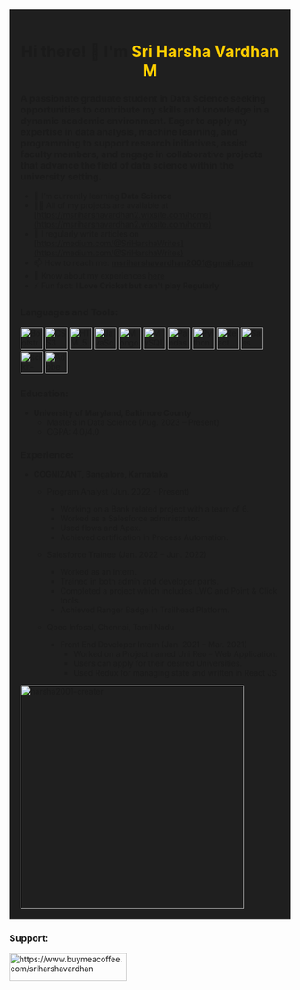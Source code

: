 <div style="background-color: #1f1f1f; padding: 20px;">
<h1 align="center">Hi there! 👋 I'm <span style="color:#ffcc00">Sri Harsha Vardhan M</span></h1>

### A passionate graduate student in Data Science seeking opportunities to contribute my skills and knowledge in a dynamic academic environment. Eager to apply my expertise in data analysis, machine learning, and programming to support research initiatives, assist faculty members, and engage in collaborative projects that advance the field of data science within the university setting.

- 🌱 I’m currently learning **Data Science**
- 👨‍💻 All of my projects are available at [https://msriharshavardhan2.wixsite.com/home](https://msriharshavardhan2.wixsite.com/home)
- 📝 I regularly write articles on [https://medium.com/@SriHarshaWrites](https://medium.com/@SriHarshaWrites)
- 📫 How to reach me: **msriharshavardhan2001@gmail.com**
- 📄 Know about my experiences [here](https://drive.google.com/drive/folders/1L73hcZNihTv0P5PmuPsqgAOWSauT12Ks?usp=sharing)
- ⚡ Fun fact: **I Love Cricket but can't play Regularly**

<h3 align="left">Languages and Tools:</h3>
<p align="left">
  <img src="https://img.icons8.com/color/48/000000/bootstrap.png" alt="Bootstrap" width="40" height="40"/>
  <img src="https://img.icons8.com/color/48/000000/css3.png" alt="CSS3" width="40" height="40"/>
  <img src="https://img.icons8.com/color/48/000000/html-5.png" alt="HTML5" width="40" height="40"/>
  <img src="https://img.icons8.com/color/48/000000/javascript.png" alt="JavaScript" width="40" height="40"/>
  <img src="https://img.icons8.com/color/48/000000/mongodb.png" alt="MongoDB" width="40" height="40"/>
  <img src="https://img.icons8.com/color/48/000000/mysql.png" alt="MySQL" width="40" height="40"/>
  <img src="https://img.icons8.com/color/48/000000/pandas.png" alt="Pandas" width="40" height="40"/>
  <img src="https://img.icons8.com/color/48/000000/python.png" alt="Python" width="40" height="40"/>
  <img src="https://img.icons8.com/color/48/000000/react-native.png" alt="React" width="40" height="40"/>
  <img src="https://img.icons8.com/color/48/000000/sass.png" alt="Sass" width="40" height="40"/>
  <img src="https://img.icons8.com/color/48/000000/sklearn.png" alt="scikit-learn" width="40" height="40"/>
  <img src="https://img.icons8.com/windows/48/000000/adobe-xd.png" alt="Adobe XD" width="40" height="40"/>
</p>

### Education:
- **University of Maryland, Baltimore County**
  - Masters in Data Science (Aug. 2023 – Present)
  - CGPA: 4.0/4.0

### Experience:
- **COGNIZANT, Bangalore, Karnataka**
  - Program Analyst (Jun. 2022 - Present)
    - Working on a Bank related project with a team of 6.
    - Worked as a Salesforce administrator.
    - Used flows and Apex.
    - Achieved certification in Process Automation.

  - Salesforce Trainee (Jan. 2022 – Jun. 2022)
    - Worked as an Intern.
    - Trained in both admin and developer parts.
    - Completed a project which includes LWC and Point & Click tools.
    - Achieved Ranger Badge in Trailhead Platform.

  - Qbec Infosal, Chennai, Tamil Nadu
    - Front End Developer Intern (Jan. 2021 – Mar. 2021)
      - Worked on a Project named Uni Reo – Web Application.
      - Users can apply for their desired Universities.
      - Used Redux for managing state and written in React JS



<div style="display:flex; justify-content:space-between">
  <img src="https://github-readme-stats.vercel.app/api/top-langs?username=harsha2001-creater&show_icons=true&locale=en&layout=compact" alt="harsha2001-creater" width="400" />
</div>
</div>

<h3 align="left">Support:</h3>
<p><a href="https://www.buymeacoffee.com/https://www.buymeacoffee.com/sriharshavardhan"> <img align="left" src="https://cdn.buymeacoffee.com/buttons/v2/default-yellow.png" height="50" width="210" alt="https://www.buymeacoffee.com/sriharshavardhan" /></a></p><br><br>

